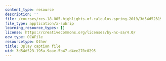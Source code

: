 ```yaml
---
content_type: resource
description: ''
file: /courses/res-18-005-highlights-of-calculus-spring-2010/3d54d523195a9aae5b47d4ee270c0295_I_ril7ToAi4.srt
file_type: application/x-subrip
learning_resource_types: []
license: https://creativecommons.org/licenses/by-nc-sa/4.0/
ocw_type: OCWFile
resourcetype: Other
title: 3play caption file
uid: 3d54d523-195a-9aae-5b47-d4ee270c0295
---
```

